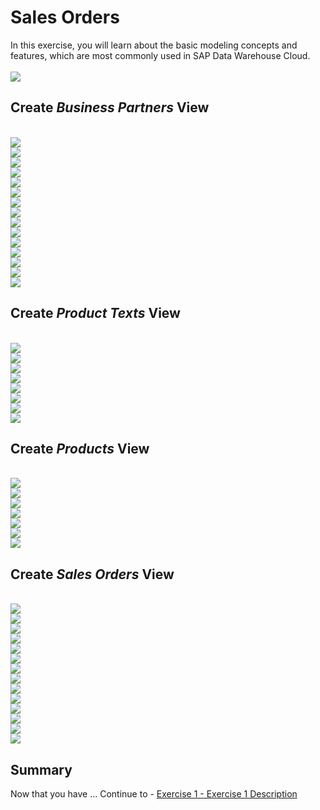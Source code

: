 # Sales Orders

In this exercise, you will learn about the basic modeling concepts and features, which are most commonly used in SAP Data Warehouse Cloud. 
  <br><br>![](/exercises/ex3/images/SalesOrders.png)

## Create <i>Business Partners</i> View
  <br>![](/exercises/ex3/images/create_business_partner_dimension_01.png)
  <br>![](/exercises/ex3/images/create_business_partner_dimension_02.png)
  <br>![](/exercises/ex3/images/create_business_partner_dimension_03.png)
  <br>![](/exercises/ex3/images/create_business_partner_dimension_04.png)
  <br>![](/exercises/ex3/images/create_business_partner_dimension_05.png)
  <br>![](/exercises/ex3/images/create_business_partner_dimension_06.png)
  <br>![](/exercises/ex3/images/create_business_partner_dimension_07.png)
  <br>![](/exercises/ex3/images/create_business_partner_dimension_08.png)
  <br>![](/exercises/ex3/images/create_business_partner_dimension_09.png)
  <br>![](/exercises/ex3/images/create_business_partner_dimension_10.png)
  <br>![](/exercises/ex3/images/create_business_partner_dimension_11.png)
  <br>![](/exercises/ex3/images/create_business_partner_dimension_12.png)
  <br>![](/exercises/ex3/images/create_business_partner_dimension_13.png)
  <br>![](/exercises/ex3/images/create_business_partner_dimension_14.png)
  <br>![](/exercises/ex3/images/create_business_partner_dimension_15.png)


## Create <i>Product Texts</i> View
  <br>![](/exercises/ex3/images/create_product_texts_01.png)
  <br>![](/exercises/ex3/images/create_product_texts_02.png)
  <br>![](/exercises/ex3/images/create_product_texts_03.png)
  <br>![](/exercises/ex3/images/create_product_texts_04.png)
  <br>![](/exercises/ex3/images/create_product_texts_05.png)
  <br>![](/exercises/ex3/images/create_product_texts_06.png)
  <br>![](/exercises/ex3/images/create_product_texts_07.png)
  <br>![](/exercises/ex3/images/create_product_texts_08.png)

## Create <i>Products</i> View
  <br>![](/exercises/ex3/images/create_product_dimension_01.png)
  <br>![](/exercises/ex3/images/create_product_dimension_02.png)
  <br>![](/exercises/ex3/images/create_product_dimension_03.png)
  <br>![](/exercises/ex3/images/create_product_dimension_04.png)
  <br>![](/exercises/ex3/images/create_product_dimension_05.png)
  <br>![](/exercises/ex3/images/create_product_dimension_06.png)
  <br>![](/exercises/ex3/images/create_product_dimension_07.png)
  

## Create <i>Sales Orders</i> View
  <br>![](/exercises/ex3/images/create_sales_orders_ads_01.png)
  <br>![](/exercises/ex3/images/create_sales_orders_ads_02.png)
  <br>![](/exercises/ex3/images/create_sales_orders_ads_03.png)
  <br>![](/exercises/ex3/images/create_sales_orders_ads_04.png)
  <br>![](/exercises/ex3/images/create_sales_orders_ads_05.png)
  <br>![](/exercises/ex3/images/create_sales_orders_ads_06.png)
  <br>![](/exercises/ex3/images/create_sales_orders_ads_07.png)
  <br>![](/exercises/ex3/images/create_sales_orders_ads_08.png)
  <br>![](/exercises/ex3/images/create_sales_orders_ads_09.png)
  <br>![](/exercises/ex3/images/create_sales_orders_ads_10.png)
  <br>![](/exercises/ex3/images/create_sales_orders_ads_11.png)
  <br>![](/exercises/ex3/images/create_sales_orders_ads_12.png)
  <br>![](/exercises/ex3/images/create_sales_orders_ads_13.png)
  <br>![](/exercises/ex3/images/create_sales_orders_ads_14.png)



## Summary

Now that you have ... 
Continue to - [Exercise 1 - Exercise 1 Description](../ex1/README.md)
